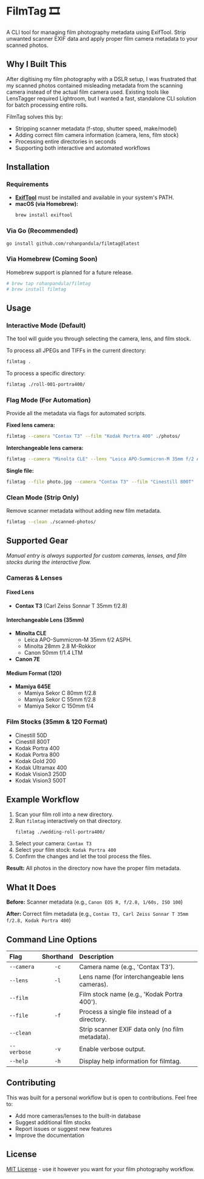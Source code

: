 # FilmTag 🎞️

A CLI tool for managing film photography metadata using ExifTool. Strip unwanted scanner EXIF data and apply proper film camera metadata to your scanned photos.

## Why I Built This

After digitising my film photography with a DSLR setup, I was frustrated that my scanned photos contained misleading metadata from the scanning camera instead of the actual film camera used. Existing tools like LensTagger required Lightroom, but I wanted a fast, standalone CLI solution for batch processing entire rolls.

FilmTag solves this by:
- Stripping scanner metadata (f-stop, shutter speed, make/model)
- Adding correct film camera information (camera, lens, film stock)
- Processing entire directories in seconds
- Supporting both interactive and automated workflows

## Installation

### Requirements
- **[ExifTool](https://exiftool.org/)** must be installed and available in your system's PATH.
- **macOS (via Homebrew):**
  ```bash
  brew install exiftool
  ```

### Via Go (Recommended)
```bash
go install github.com/rohanpandula/filmtag@latest
```

### Via Homebrew (Coming Soon)
Homebrew support is planned for a future release.
```bash
# brew tap rohanpandula/filmtag
# brew install filmtag
```

## Usage

### Interactive Mode (Default)
The tool will guide you through selecting the camera, lens, and film stock.

To process all JPEGs and TIFFs in the current directory:
```bash
filmtag .
```

To process a specific directory:
```bash
filmtag ./roll-001-portra400/
```

### Flag Mode (For Automation)
Provide all the metadata via flags for automated scripts.

**Fixed lens camera:**
```bash
filmtag --camera "Contax T3" --film "Kodak Portra 400" ./photos/
```

**Interchangeable lens camera:**
```bash
filmtag --camera "Minolta CLE" --lens "Leica APO-Summicron-M 35mm f/2 ASPH." --film "Kodak Portra 800" ./photos/
```

**Single file:**
```bash
filmtag --file photo.jpg --camera "Contax T3" --film "Cinestill 800T"
```

### Clean Mode (Strip Only)
Remove scanner metadata without adding new film metadata.
```bash
filmtag --clean ./scanned-photos/
```

## Supported Gear

*Manual entry is always supported for custom cameras, lenses, and film stocks during the interactive flow.*

### Cameras & Lenses

#### Fixed Lens
- **Contax T3** (Carl Zeiss Sonnar T 35mm f/2.8)

#### Interchangeable Lens (35mm)
- **Minolta CLE**
  - Leica APO-Summicron-M 35mm f/2 ASPH.
  - Minolta 28mm 2.8 M-Rokkor
  - Canon 50mm f/1.4 LTM
- **Canon 7E**

#### Medium Format (120)
- **Mamiya 645E**
  - Mamiya Sekor C 80mm f/2.8
  - Mamiya Sekor C 55mm f/2.8
  - Mamiya Sekor C 150mm f/4

### Film Stocks (35mm & 120 Format)
- Cinestill 50D
- Cinestill 800T
- Kodak Portra 400
- Kodak Portra 800
- Kodak Gold 200
- Kodak Ultramax 400
- Kodak Vision3 250D
- Kodak Vision3 500T

## Example Workflow

1.  Scan your film roll into a new directory.
2.  Run `filmtag` interactively on that directory.
    ```bash
    filmtag ./wedding-roll-portra400/
    ```
3.  Select your camera: `Contax T3`
4.  Select your film stock: `Kodak Portra 400`
5.  Confirm the changes and let the tool process the files.

**Result:** All photos in the directory now have the proper film metadata.

## What It Does

**Before:** Scanner metadata (e.g., `Canon EOS R, f/2.8, 1/60s, ISO 100`)

**After:** Correct film metadata (e.g., `Contax T3, Carl Zeiss Sonnar T 35mm f/2.8, Kodak Portra 400`)

## Command Line Options

| Flag | Shorthand | Description |
| :--- | :---: | :--- |
| `--camera` | `-c` | Camera name (e.g., 'Contax T3'). |
| `--lens` | `-l` | Lens name (for interchangeable lens cameras). |
| `--film` | | Film stock name (e.g., 'Kodak Portra 400'). |
| `--file` | `-f` | Process a single file instead of a directory. |
| `--clean` | | Strip scanner EXIF data only (no film metadata). |
| `--verbose`| `-v` | Enable verbose output. |
| `--help` | `-h` | Display help information for filmtag. |


## Contributing
This was built for a personal workflow but is open to contributions. Feel free to:
- Add more cameras/lenses to the built-in database
- Suggest additional film stocks
- Report issues or suggest new features
- Improve the documentation

## License
[MIT License](https://opensource.org/licenses/MIT) - use it however you want for your film photography workflow.

